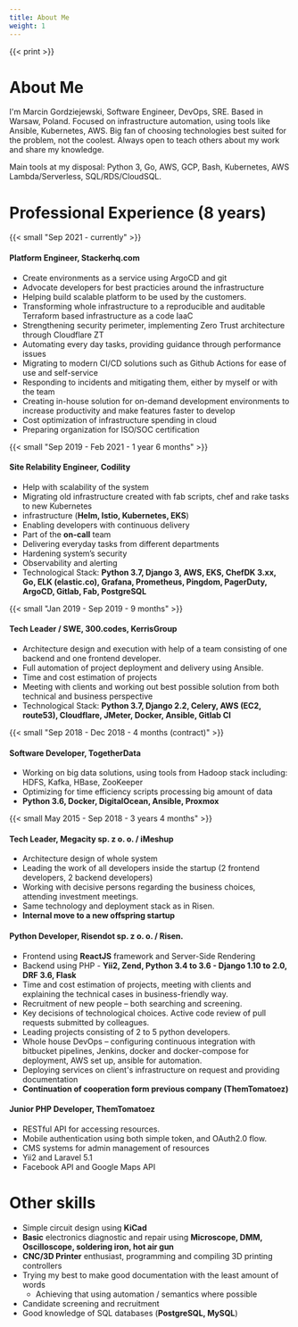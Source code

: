 ```yaml
---
title: About Me
weight: 1
---
```

{{< print >}}
# About Me

I'm Marcin Gordziejewski, Software Engineer, DevOps, SRE. Based in Warsaw, Poland. 
Focused on infrastructure automation, using tools like Ansible, Kubernetes, AWS. 
Big fan of choosing technologies best suited for the problem, not the coolest.
Always open to teach others about my work and share my knowledge.


Main tools at my disposal: Python 3, Go, AWS, GCP, Bash, Kubernetes, AWS Lambda/Serverless, SQL/RDS/CloudSQL. 

# Professional Experience (8 years)

{{< small "Sep 2021 - currently" >}}
#### Platform Engineer, Stackerhq.com
- Create environments as a service using ArgoCD and git
- Advocate developers for best practicies around the infrastructure
- Helping build scalable platform to be used by the customers.
- Transforming whole infrastructure to a reproducible and auditable Terraform based infrastructure as a code IaaC
- Strengthening security perimeter, implementing Zero Trust architecture through Cloudflare ZT
- Automating every day tasks, providing guidance through performance issues 
- Migrating to modern CI/CD solutions such as Github Actions for ease of use and self-service
- Responding to incidents and mitigating them, either by myself or with the team
- Creating in-house solution for on-demand development environments to increase productivity and make features faster to develop
- Cost optimization of infrastructure spending in cloud 
- Preparing organization for ISO/SOC certification

{{< small "Sep 2019 - Feb 2021 - 1 year 6 months" >}}
#### Site Relability Engineer, Codility
- Help with scalability of the system
- Migrating old infrastructure created with fab scripts, chef and rake tasks to new Kubernetes
- infrastructure (**Helm, Istio, Kubernetes, EKS**)
- Enabling developers with continuous delivery
- Part of the **on-call** team
- Delivering everyday tasks from different departments
- Hardening system’s security
- Observability and alerting
- Technological Stack: **Python 3.7, Django 3, AWS, EKS, ChefDK 3.xx, Go, ELK (elastic.co),
Grafana, Prometheus, Pingdom, PagerDuty, ArgoCD, Gitlab, Fab, PostgreSQL**

{{< small "Jan 2019 - Sep 2019 - 9 months" >}}
#### Tech Leader / SWE, 300.codes, KerrisGroup
- Architecture design and execution with help of a team consisting of one backend and one
frontend developer.
- Full automation of project deployment and delivery using Ansible.
- Time and cost estimation of projects
- Meeting with clients and working out best possible solution from both technical and
business perspective
- Technological Stack: **Python 3.7, Django 2.2, Celery, AWS (EC2, route53), Cloudflare, JMeter,
Docker, Ansible, Gitlab CI**

{{< small "Sep 2018 - Dec 2018 - 4 months (contract)" >}}
#### Software Developer, TogetherData
- Working on big data solutions, using tools from Hadoop stack including: HDFS, Kafka, HBase,
ZooKeeper
- Optimizing for time efficiency scripts processing big amount of data
- **Python 3.6, Docker, DigitalOcean, Ansible, Proxmox**

{{< small May 2015 - Sep 2018 - 3 years 4 months" >}} 
#### Tech Leader, Megacity sp. z o. o. / iMeshup
- Architecture design of whole system
- Leading the work of all developers inside the startup (2 frontend developers, 2 backend
developers)
- Working with decisive persons regarding the business choices, attending investment
meetings.
- Same technology and deployment stack as in Risen.
- **Internal move to a new offspring startup** 

#### Python Developer, Risendot sp. z o. o. / Risen.
- Frontend using **ReactJS** framework and Server-Side Rendering
- Backend using PHP - **Yii2, Zend, Python 3.4 to 3.6 - Django 1.10 to 2.0, DRF 3.6, Flask**
- Time and cost estimation of projects, meeting with clients and explaining the technical cases in
business-friendly way.
- Recruitment of new people – both searching and screening.
- Key decisions of technological choices. Active code review of pull requests submitted by colleagues.
- Leading projects consisting of 2 to 5 python developers.
- Whole house DevOps – configuring continuous integration with bitbucket pipelines, Jenkins, docker and docker-compose for deployment, AWS set up, ansible for automation.
- Deploying services on client's infrastructure on request and providing documentation
- **Continuation of cooperation form previous company (ThemTomatoez)**

#### Junior PHP Developer, ThemTomatoez
- RESTful API for accessing resources.
- Mobile authentication using both simple token, and OAuth2.0 flow.
- CMS systems for admin management of resources
- Yii2 and Laravel 5.1
- Facebook API and Google Maps API

# Other skills
- Simple circuit design using **KiCad**
- **Basic** electronics diagnostic and repair using **Microscope, DMM, Oscilloscope, soldering iron, hot air gun**
- **CNC/3D Printer** enthusiast, programming and compiling 3D printing controllers
- Trying my best to make good documentation with the least amount of words 
  - Achieving that using automation / semantics where possible
- Candidate screening and recruitment
- Good knowledge of SQL databases (**PostgreSQL, MySQL**)

